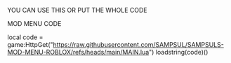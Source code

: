 YOU CAN USE THIS OR PUT THE WHOLE CODE

MOD MENU CODE

local code = game:HttpGet("https://raw.githubusercontent.com/SAMPSUL/SAMPSULS-MOD-MENU-ROBLOX/refs/heads/main/MAIN.lua") loadstring(code)()
